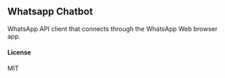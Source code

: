 ## Whatsapp Chatbot

WhatsApp API client that connects through the WhatsApp Web browser app.

#### License

MIT
